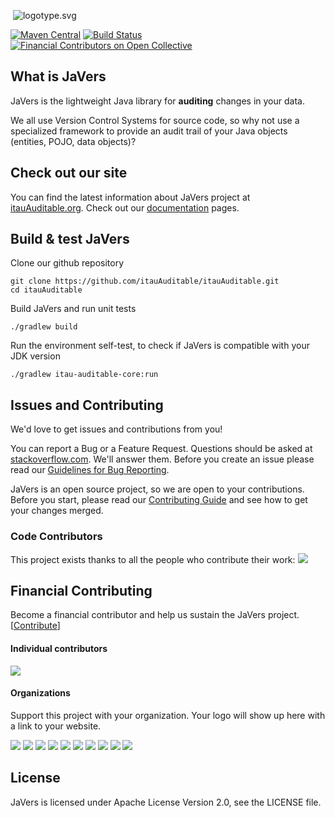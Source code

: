 ﻿﻿
![logotype.svg](https://itauAuditable.org/img/logotype.svg)

[![Maven Central](https://maven-badges.herokuapp.com/maven-central/br.com.zup.itau.auditable/itau-auditable-core/badge.svg)](https://maven-badges.herokuapp.com/maven-central/br.com.zup.itau.auditable/itau-auditable-core)
[![Build Status](https://travis-ci.org/itauAuditable/itauAuditable.svg?branch=master)](https://travis-ci.org/itauAuditable/itauAuditable/)
[![Financial Contributors on Open Collective](https://opencollective.com/itauAuditable/all/badge.svg?label=financial+contributors)](https://opencollective.com/itauAuditable)

## What is JaVers

JaVers is the lightweight Java library for **auditing** changes in your data.

We all use Version Control Systems for source code,
so why not use a specialized framework to provide
an audit trail of your Java objects (entities, POJO, data objects)?

## Check out our site
You can find the latest information about JaVers project at [itauAuditable.org](http://itauAuditable.org).
Check out our [documentation](http://itauAuditable.org/documentation)</a> pages.

## Build & test JaVers
Clone our github repository

```
git clone https://github.com/itauAuditable/itauAuditable.git
cd itauAuditable
```

Build JaVers and run unit tests

```
./gradlew build
```

Run the environment self-test, to check if JaVers is compatible with your JDK version

```
./gradlew itau-auditable-core:run
```

## Issues and Contributing
We'd love to get issues and contributions from you!

You can report a Bug or a Feature Request.
Questions should be asked at [stackoverflow.com](http://stackoverflow.com/questions/tagged/itauAuditable?sort=newest).
We'll answer them.
Before you create an issue please read our
[Guidelines for Bug Reporting](CONTRIBUTING.md#guidelines-for-bug-reporting).

JaVers is an open source project, so we are open to your contributions.
Before you start, please read our
[Contributing Guide](CONTRIBUTING.md#guidelines-for-contributors) and see how to get your changes merged.

### Code Contributors

This project exists thanks to all the people who contribute their work:
<a href="https://github.com/itauAuditable/itauAuditable/graphs/contributors"><img src="https://opencollective.com/itauAuditable/contributors.svg?width=890&button=false" /></a>

## Financial Contributing

Become a financial contributor and help us sustain the 
JaVers project.
[[Contribute](https://opencollective.com/itauAuditable/contribute)]

#### Individual contributors

<a href="https://opencollective.com/itauAuditable">
<img src="https://opencollective.com/itauAuditable/individuals.svg?width=890">
</a>

#### Organizations

Support this project with your organization.
Your logo will show up here with a link to your website.

<a href="https://opencollective.com/itauAuditable/organization/0/website"><img src="https://opencollective.com/itauAuditable/organization/0/avatar.svg"></a>
<a href="https://opencollective.com/itauAuditable/organization/1/website"><img src="https://opencollective.com/itauAuditable/organization/1/avatar.svg"></a>
<a href="https://opencollective.com/itauAuditable/organization/2/website"><img src="https://opencollective.com/itauAuditable/organization/2/avatar.svg"></a>
<a href="https://opencollective.com/itauAuditable/organization/3/website"><img src="https://opencollective.com/itauAuditable/organization/3/avatar.svg"></a>
<a href="https://opencollective.com/itauAuditable/organization/4/website"><img src="https://opencollective.com/itauAuditable/organization/4/avatar.svg"></a>
<a href="https://opencollective.com/itauAuditable/organization/5/website"><img src="https://opencollective.com/itauAuditable/organization/5/avatar.svg"></a>
<a href="https://opencollective.com/itauAuditable/organization/6/website"><img src="https://opencollective.com/itauAuditable/organization/6/avatar.svg"></a>
<a href="https://opencollective.com/itauAuditable/organization/7/website"><img src="https://opencollective.com/itauAuditable/organization/7/avatar.svg"></a>
<a href="https://opencollective.com/itauAuditable/organization/8/website"><img src="https://opencollective.com/itauAuditable/organization/8/avatar.svg"></a>
<a href="https://opencollective.com/itauAuditable/organization/9/website"><img src="https://opencollective.com/itauAuditable/organization/9/avatar.svg"></a>

## License
JaVers is licensed under Apache License Version 2.0, see the LICENSE file.
